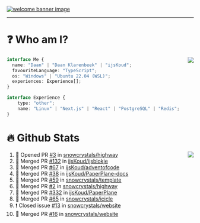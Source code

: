 <h1 align="center" style="display:none;"></h1>

<a href="https://ijskoud.dev/"><img src="https://cdn.ijskoud.dev/files/IIcds5oPKl.png" alt="welcome banner image" /></a>

---

# ❓ Who am I?

<img align="right" src="http://gh-stats.ijskoud.dev/api/top-langs?username=ijsKoud&cache_seconds=1800&layout=compact&hide_border=true&hide_rank=true&show_icons=true&theme=dark&title_color=ffffff&hide_border=true&locale=en" />

```typescript
interface Me {
  name: "Daan" | "Daan Klarenbeek" | "ijsKoud";
  favouriteLanguage: "TypeScript";
  os: "Windows" | "Ubuntu 22.04 (WSL)";
  experiences: Experience[];
}

interface Experience {
    type: "other";
    name: "Linux" | "Next.js" | "React" | "PostgreSQL" | "Redis";
}
```

# 🔥 Github Stats

<img align="right" src="http://gh-stats.ijskoud.dev/api? username=ijsKoud&cache_seconds=1800&hide_border=true&hide_rank=true&show_icons=true&theme=dark&title_color=ffffff&hide_border=true&locale=en">

<!--START_SECTION:activity-->
1. 💪 Opened PR [#3](https://github.com/snowcrystals/highway/pull/3) in [snowcrystals/highway](https://github.com/snowcrystals/highway)
2. 🎉 Merged PR [#132](https://github.com/ijsKoud/ijsblokje/pull/132) in [ijsKoud/ijsblokje](https://github.com/ijsKoud/ijsblokje)
3. 🎉 Merged PR [#67](https://github.com/ijsKoud/adventofcode/pull/67) in [ijsKoud/adventofcode](https://github.com/ijsKoud/adventofcode)
4. 🎉 Merged PR [#38](https://github.com/ijsKoud/PaperPlane-docs/pull/38) in [ijsKoud/PaperPlane-docs](https://github.com/ijsKoud/PaperPlane-docs)
5. 🎉 Merged PR [#59](https://github.com/snowcrystals/template/pull/59) in [snowcrystals/template](https://github.com/snowcrystals/template)
6. 🎉 Merged PR [#2](https://github.com/snowcrystals/highway/pull/2) in [snowcrystals/highway](https://github.com/snowcrystals/highway)
7. 🎉 Merged PR [#332](https://github.com/ijsKoud/PaperPlane/pull/332) in [ijsKoud/PaperPlane](https://github.com/ijsKoud/PaperPlane)
8. 🎉 Merged PR [#65](https://github.com/snowcrystals/icicle/pull/65) in [snowcrystals/icicle](https://github.com/snowcrystals/icicle)
9. ❗️ Closed issue [#13](https://github.com/snowcrystals/website/issues/13) in [snowcrystals/website](https://github.com/snowcrystals/website)
10. 🎉 Merged PR [#16](https://github.com/snowcrystals/website/pull/16) in [snowcrystals/website](https://github.com/snowcrystals/website)
<!--END_SECTION:activity-->

<h1 align="center" style="display:none;"></h1>
